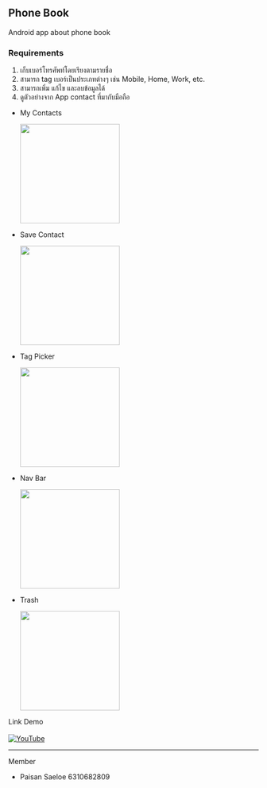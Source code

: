 ## Phone Book
Android app about phone book

### Requirements

1. เก็บเบอร์โทรศัพท์โดยเรียงตามรายชื่อ
2. สามารถ tag เบอร์เป็นประเภทต่างๆ เช่น Mobile, Home, Work, etc.
3. สามารถเพิ่ม แก้ไข และลบข้อมูลได้
4. ดูตัวอย่างจาก App contact ที่มากับมือถือ

- My Contacts

  <img src="https://user-images.githubusercontent.com/69451633/235069412-0cc0c6de-a34f-483c-841a-41d634570b36.png" width="200px">

- Save Contact

  <img src="https://user-images.githubusercontent.com/69451633/235069480-3f130719-f6d5-4fb2-9a56-bb9af410a219.png" width="200px">
  
- Tag Picker

  <img src="https://user-images.githubusercontent.com/69451633/235071874-10ece41d-33ba-4db2-a7cb-be14ed6fb968.png" width="200px">
  
- Nav Bar

  <img src="https://user-images.githubusercontent.com/69451633/235072087-855e3b0d-60cf-4b1e-b59a-ec67f92c9730.png" width="200px">

- Trash

  <img src="https://user-images.githubusercontent.com/69451633/235069509-85de6347-cb47-4d12-8218-7618586baa55.png" width="200px">

Link Demo 
<br><br>
[![YouTube](https://img.shields.io/badge/YouTube-%23FF0000.svg?style=for-the-badge&logo=YouTube&logoColor=white)](https://www.youtube.com/)
<hr>

Member
- Paisan Saeloe 6310682809
